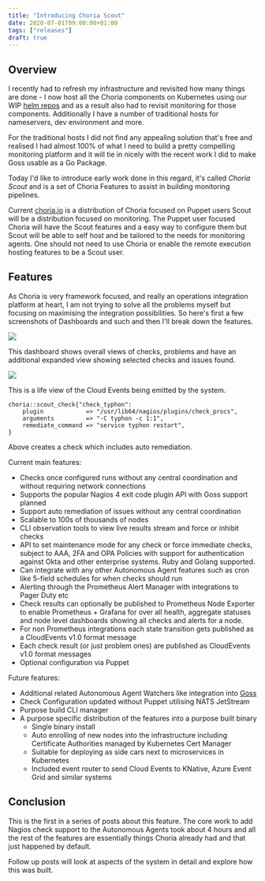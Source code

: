 ```yaml
---
title: "Introducing Choria Scout"
date: 2020-07-01T09:00:00+01:00
tags: ["releases"]
draft: true
---
```


## Overview

I recently had to refresh my infrastructure and revisited how many things are done - I now host all the Choria 
components on Kubernetes using our WIP [helm repos](https://github.com/choria-io/helm) and as a result also had to 
revisit monitoring for those components. Additionally I have a number of traditional hosts for nameservers, dev environment
and more.

For the traditional hosts I did not find any appealing solution that's free and realised I had almost 100% of what I need 
to build a pretty compelling monitoring platform and it will tie in nicely with the recent work I did to make Goss usable
as a Go Package. 

Today I'd like to introduce early work done in this regard, it's called *Choria Scout* and is a set of Choria Features 
to assist in building monitoring pipelines.

Current [choria.io](https://choria.io) is a distribution of Choria focused on Puppet users Scout will be a distribution
focused on monitoring. The Puppet user focused Choria will have the Scout features and a easy way to configure them but 
Scout will be able to self host and be tailored to the needs for monitoring agents. One should not need to use Choria
or enable the remote execution hosting features to be a Scout user.
 
## Features

As Choria is very framework focused, and really an operations integration platform at heart, I am not trying to solve
all the problems myself but focusing on maximising the integration possibilities.  So here's first a few screenshots 
of Dashboards and such and then I'll break down the features.

![](health-overview-small.png)

This dashboard shows overall views of checks, problems and have an additional expanded view showing selected checks
and issues found.

![](machine-watch.png)

This is a life view of the Cloud Events being emitted by the system.

```puppet
choria::scout_check{"check_typhon":
    plugin            => "/usr/lib64/nagios/plugins/check_procs",
    arguments         => "-C typhon -c 1:1",
    remediate_command => "service typhon restart",
}
```

Above creates a check which includes auto remediation.

Current main features:

 * Checks once configured runs without any central coordination and without requiring network connections
 * Supports the popular Nagios 4 exit code plugin API with Goss support planned
 * Support auto remediation of issues without any central coordination
 * Scalable to 100s of thousands of nodes
 * CLI observation tools to view live results stream and force or inhibit checks
 * API to set maintenance mode for any check or force immediate checks, subject to AAA, 2FA and OPA Policies with support 
   for authentication against Okta and other enterprise systems. Ruby and Golang supported.
 * Can integrate with any other Autonomous Agent features such as cron like 5-field schedules for when checks should run
 * Alerting through the Prometheus Alert Manager with integrations to Pager Duty etc
 * Check results can optionally be published to Prometheus Node Exporter to enable Prometheus + Grafana for over all 
   health, aggregate statuses and node level dashboards showing all checks and alerts for a node.
 * For non Prometheus integrations each state transition gets published as a CloudEvents v1.0 format message
 * Each check result (or just problem ones) are published as CloudEvents v1.0 format messages
 * Optional configuration via Puppet
 
Future features:

 * Additional related Autonomous Agent Watchers like integration into [Goss](https://github.com/aelsabbahy/goss)
 * Check Configuration updated without Puppet utilising NATS JetStream
 * Purpose build CLI manager
 * A purpose specific distribution of the features into a purpose built binary
   * Single binary install
   * Auto enrolling of new nodes into the infrastructure including Certificate Authorities managed by 
     Kubernetes Cert Manager
   * Suitable for deploying as side cars next to microservices in Kubernetes
   * Included event router to send Cloud Events to KNative, Azure Event Grid and similar systems

## Conclusion

This is the first in a series of posts about this feature. The core work to add Nagios check support to the Autonomous
Agents took about 4 hours and all the rest of the features are essentially things Choria already had and that just
happened by default.

Follow up posts will look at aspects of the system in detail and explore how this was built.
